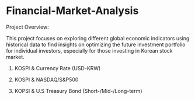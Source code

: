 # Financial-Market-Analysis

Project Overview:

This project focuses on exploring different global economic indicators using historical data to find insights on optimizing the future investment portfolio for individual investors, especially for those investing in Korean stock market.

<Outline>

1. KOSPI & Currency Rate (USD-KRW)

2. KOSPI & NASDAQ/S&P500

3. KOPSI & U.S Treasury Bond (Short-/Mid-/Long-term)
